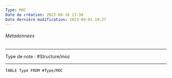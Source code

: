 ```yaml
---
Type: MOC
Date de création: 2023-08-18 13:38
Date dernière modification: 2023-09-01 19:27
---
```

###### Métadonnées
----- -
Type de note : #Structure/moc 
---- ---
````dataview
TABLE Type FROM #Type/MOC
````
